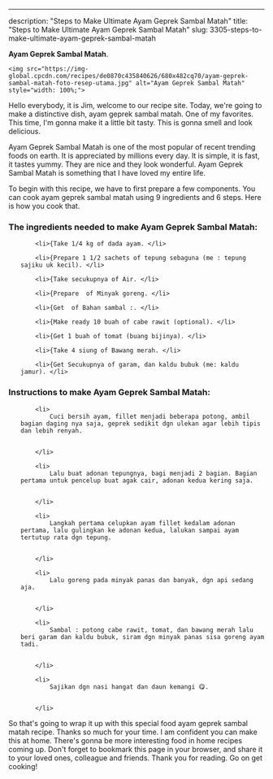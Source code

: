 ---
description: "Steps to Make Ultimate Ayam Geprek Sambal Matah"
title: "Steps to Make Ultimate Ayam Geprek Sambal Matah"
slug: 3305-steps-to-make-ultimate-ayam-geprek-sambal-matah

<p>
	<strong>Ayam Geprek Sambal Matah</strong>. 
	
</p>
<p>
	
	<img src="https://img-global.cpcdn.com/recipes/de0870c435840626/680x482cq70/ayam-geprek-sambal-matah-foto-resep-utama.jpg" alt="Ayam Geprek Sambal Matah" style="width: 100%;">
	
	
</p>
<p>
	Hello everybody, it is Jim, welcome to our recipe site. Today, we're going to make a distinctive dish, ayam geprek sambal matah. One of my favorites. This time, I'm gonna make it a little bit tasty. This is gonna smell and look delicious.
</p>
	
<p>
	
</p>
<p>
	Ayam Geprek Sambal Matah is one of the most popular of recent trending foods on earth. It is appreciated by millions every day. It is simple, it is fast, it tastes yummy. They are nice and they look wonderful. Ayam Geprek Sambal Matah is something that I have loved my entire life.
</p>

<p>
To begin with this recipe, we have to first prepare a few components. You can cook ayam geprek sambal matah using 9 ingredients and 6 steps. Here is how you cook that.
</p>

<h3>The ingredients needed to make Ayam Geprek Sambal Matah:</h3>

<ol>
	
		<li>{Take 1/4 kg of dada ayam. </li>
	
		<li>{Prepare 1 1/2 sachets of tepung sebaguna (me : tepung sajiku uk kecil). </li>
	
		<li>{Take secukupnya of Air. </li>
	
		<li>{Prepare  of Minyak goreng. </li>
	
		<li>{Get  of Bahan sambal :. </li>
	
		<li>{Make ready 10 buah of cabe rawit (optional). </li>
	
		<li>{Get 1 buah of tomat (buang bijinya). </li>
	
		<li>{Take 4 siung of Bawang merah. </li>
	
		<li>{Get Secukupnya of garam, dan kaldu bubuk (me: kaldu jamur). </li>
	
</ol>
<p>
	
</p>

<h3>Instructions to make Ayam Geprek Sambal Matah:</h3>

<ol>
	
		<li>
			Cuci bersih ayam, fillet menjadi beberapa potong, ambil bagian daging nya saja, geprek sedikit dgn ulekan agar lebih tipis dan lebih renyah.
			
			
		</li>
	
		<li>
			Lalu buat adonan tepungnya, bagi menjadi 2 bagian. Bagian pertama untuk pencelup buat agak cair, adonan kedua kering saja.
			
			
		</li>
	
		<li>
			Langkah pertama celupkan ayam fillet kedalam adonan pertama, lalu gulingkan ke adonan kedua, lalukan sampai ayam tertutup rata dgn tepung.
			
			
		</li>
	
		<li>
			Lalu goreng pada minyak panas dan banyak, dgn api sedang aja.
			
			
		</li>
	
		<li>
			Sambal : potong cabe rawit, tomat, dan bawang merah lalu beri garam dan kaldu bubuk, siram dgn minyak panas sisa goreng ayam tadi.
			
			
		</li>
	
		<li>
			Sajikan dgn nasi hangat dan daun kemangi 😋.
			
			
		</li>
	
</ol>

<p>
	
</p>

<p>
	So that's going to wrap it up with this special food ayam geprek sambal matah recipe. Thanks so much for your time. I am confident you can make this at home. There's gonna be more interesting food in home recipes coming up. Don't forget to bookmark this page in your browser, and share it to your loved ones, colleague and friends. Thank you for reading. Go on get cooking!
</p>
